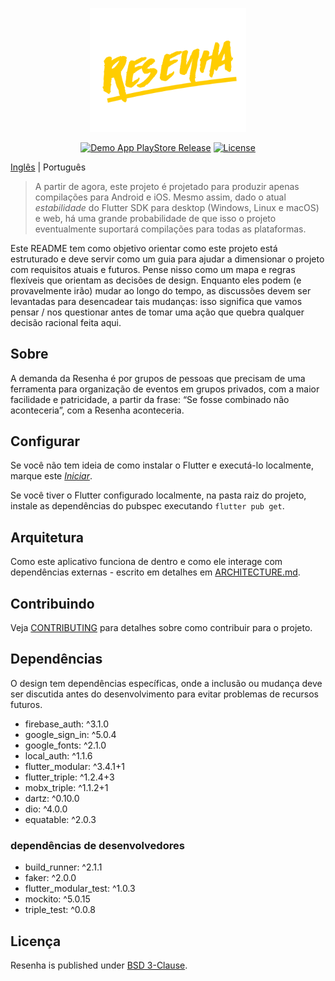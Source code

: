 <p align="center"><a href="https://github.com/brunocarvalhs/Resenha" target="_blank"><img src="https://github.com/brunocarvalhs/Resenha/blob/master/assets/images/logo.png" width="250"></a></p>

<p align="center">
<a href="https://github.com/brunocarvalhs/Resenha/actions/workflows/android-dev-release.yml"><img src="https://github.com/brunocarvalhs/Resenha/actions/workflows/android-dev-release.yml/badge.svg" alt="Demo App PlayStore Release"></a>
<a href="https://packagist.org/packages/laravel/framework"><img src="https://img.shields.io/packagist/l/laravel/framework" alt="License"></a>
</p>

[Inglês](/README.md) | Português

> A partir de agora, este projeto é projetado para produzir apenas compilações para Android e iOS. Mesmo assim, dado o atual
> *estabilidade* do Flutter SDK para desktop (Windows, Linux e macOS) e web, há uma grande probabilidade de que isso
> o projeto eventualmente suportará compilações para todas as plataformas.

Este README tem como objetivo orientar como este projeto está estruturado e deve servir como um guia para ajudar a dimensionar o projeto com
requisitos atuais e futuros. Pense nisso como um mapa e regras flexíveis que orientam as decisões de design. Enquanto
eles podem (e provavelmente irão) mudar ao longo do tempo, as discussões devem ser levantadas para desencadear tais mudanças: isso significa que
vamos pensar / nos questionar antes de tomar uma ação que quebra qualquer decisão racional feita aqui.

## Sobre
A demanda da Resenha é por grupos de pessoas que precisam de uma ferramenta para organização de eventos em grupos privados, com a maior facilidade e patricidade, a partir da frase: “Se fosse combinado não aconteceria”, com a Resenha aconteceria.

## Configurar
Se você não tem ideia de como instalar o Flutter e executá-lo localmente, marque este
[_Iniciar_](https://flutter.dev/docs/get-started/install).

Se você tiver o Flutter configurado localmente, na pasta raiz do projeto, instale as dependências do pubspec executando
`flutter pub get`.

## Arquitetura
Como este aplicativo funciona de dentro e como ele interage com dependências externas - escrito em detalhes em
[ARCHITECTURE.md](ARCHITECTURE.md).

## Contribuindo
Veja [CONTRIBUTING](CONTRIBUTING.md) para detalhes sobre como contribuir para o projeto.

## Dependências
O design tem dependências específicas, onde a inclusão ou mudança deve ser discutida antes do desenvolvimento para evitar problemas de recursos futuros.

- firebase_auth: ^3.1.0
- google_sign_in: ^5.0.4
- google_fonts: ^2.1.0
- local_auth: ^1.1.6
- flutter_modular: ^3.4.1+1
- flutter_triple: ^1.2.4+3
- mobx_triple: ^1.1.2+1
- dartz: ^0.10.0
- dio: ^4.0.0
- equatable: ^2.0.3

### dependências de desenvolvedores
- build_runner: ^2.1.1
- faker: ^2.0.0
- flutter_modular_test: ^1.0.3
- mockito: ^5.0.15
- triple_test: ^0.0.8

## Licença
Resenha is published under [BSD 3-Clause](LICENSE).

